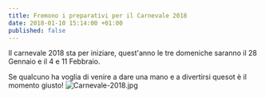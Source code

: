 ```yaml
---
title: Fremono i preparativi per il Carnevale 2018
date: 2018-01-10 15:14:00 +01:00
published: false
---
```


Il carnevale 2018 sta per iniziare, quest'anno le tre domeniche saranno il 28 Gennaio e il 4 e 11 Febbraio.

Se qualcuno ha voglia di venire a dare una mano e a divertirsi quesot è il momento giusto!
![Carnevale-2018.jpg](/uploads/Carnevale-2018.jpg)